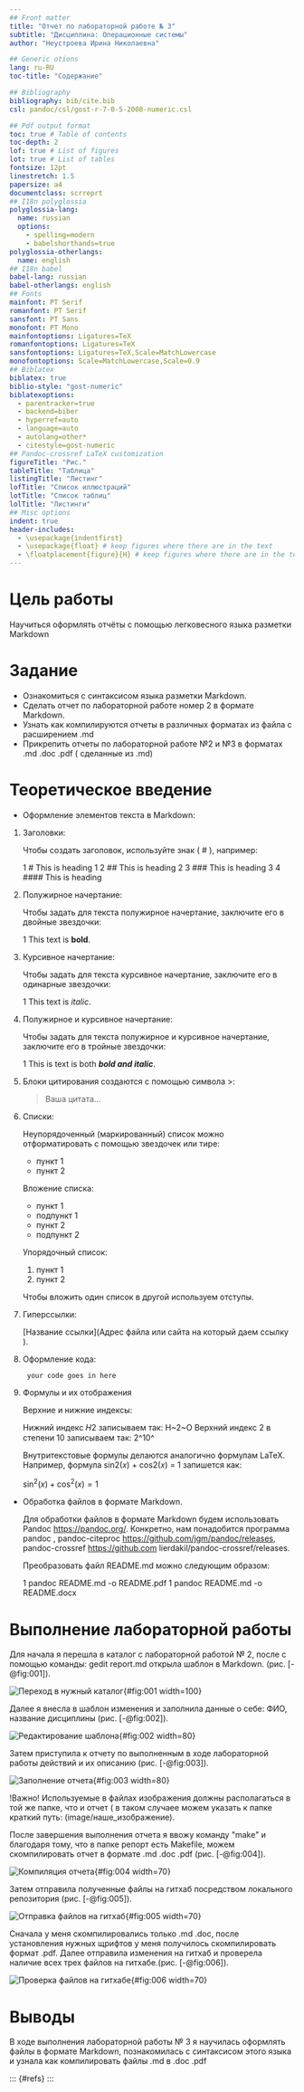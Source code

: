 ```yaml
---
## Front matter
title: "Отчет по лабораторной работе № 3"
subtitle: "Дисциплина: Операционные системы"
author: "Неустроева Ирина Николаевна"

## Generic otions
lang: ru-RU
toc-title: "Содержание"

## Bibliography
bibliography: bib/cite.bib
csl: pandoc/csl/gost-r-7-0-5-2008-numeric.csl

## Pdf output format
toc: true # Table of contents
toc-depth: 2
lof: true # List of figures
lot: true # List of tables
fontsize: 12pt
linestretch: 1.5
papersize: a4
documentclass: scrreprt
## I18n polyglossia
polyglossia-lang:
  name: russian
  options:
	- spelling=modern
	- babelshorthands=true
polyglossia-otherlangs:
  name: english
## I18n babel
babel-lang: russian
babel-otherlangs: english
## Fonts
mainfont: PT Serif
romanfont: PT Serif
sansfont: PT Sans
monofont: PT Mono
mainfontoptions: Ligatures=TeX
romanfontoptions: Ligatures=TeX
sansfontoptions: Ligatures=TeX,Scale=MatchLowercase
monofontoptions: Scale=MatchLowercase,Scale=0.9
## Biblatex
biblatex: true
biblio-style: "gost-numeric"
biblatexoptions:
  - parentracker=true
  - backend=biber
  - hyperref=auto
  - language=auto
  - autolang=other*
  - citestyle=gost-numeric
## Pandoc-crossref LaTeX customization
figureTitle: "Рис."
tableTitle: "Таблица"
listingTitle: "Листинг"
lofTitle: "Список иллюстраций"
lotTitle: "Список таблиц"
lolTitle: "Листинги"
## Misc options
indent: true
header-includes:
  - \usepackage{indentfirst}
  - \usepackage{float} # keep figures where there are in the text
  - \floatplacement{figure}{H} # keep figures where there are in the text
---
```


# Цель работы

Научиться оформлять отчёты с помощью легковесного языка разметки Markdown

# Задание
   * Ознакомиться с синтаксисом языка разметки Markdown.
   * Сделать отчет по лабораторной работе номер 2 в формате Markdown.
   * Узнать как компилируются отчеты в различных форматах из файла с расширением .md
   * Прикрепить отчеты по лабораторной работе №2 и №3 в форматах .md .doc .pdf ( сделанные из .md)
   
# Теоретическое введение

- Оформление элементов текста в Markdown:

1. Заголовки: 

    Чтобы создать заголовок, используйте знак ( # ), например:
    
    1 # This is heading 1
    2 ## This is heading 2
    3 ### This is heading 3
    4 #### This is heading 

2. Полужирное начертание: 
    
    Чтобы задать для текста полужирное начертание, заключите его в двойные звездочки:
    
    1 This text is **bold**.
   
3. Курсивное начертание:
    
    Чтобы задать для текста курсивное начертание, заключите его в одинарные звездочки:
    
    1 This text is *italic*.

4. Полужирное и курсивное начертание: 
    
    Чтобы задать для текста полужирное и курсивное начертание, заключите его в тройные звездочки:
    
    1 This is text is both ***bold and italic***.

5. Блоки цитирования создаются с помощью символа >:

    > Ваша цитата...
    
6. Списки:

    Неупорядоченный (маркированный) список можно отформатировать с помощью звездочек или тире:
   
   - пункт 1
   - пункт 2
    
    Вложение списка:
    
   - пункт 1 
    - подпункт 1 
   - пункт 2 
    - подпункт 2
    
    Упорядочный список:
   
   1. пункт 1
   2. пункт 2
   
   Чтобы вложить один список в другой используем отступы.
    
7.  Гиперссылки:

    [Название ссылки](Адрес файла или сайта на который даем ссылку ).
    
8. Оформление кода:

    ``` language
     your code goes in here
     ```
9. Формулы и их отображения 

    Верхние и нижние индексы: 
    
    Нижний индекс 𝐻2 записываем так:  H~2~O
    Верхний индекс 2 в степени 10 записываем так: 2^10^
    
    Внутритекстовые формулы делаются аналогично формулам LaTeX. Например, формула sin2(𝑥) + cos2(𝑥) = 1 запишется как:
    
    $\sin^2 (x) + \cos^2 (x) = 1$

- Обработка файлов в формате Markdown.
  
    Для обработки файлов в формате Markdown будем использовать Pandoc https://pandoc.org/. Конкретно, нам понадобится программа pandoc , pandoc-citeproc https://github.com/jgm/pandoc/releases, pandoc-crossref https://github.com lierdakil/pandoc-crossref/releases.
  
    Преобразовать файл README.md можно следующим образом:
  
    1 pandoc README.md -o README.pdf
    1 pandoc README.md -o README.docx

# Выполнение лабораторной работы

Для начала я перешла в каталог с лабораторной работой № 2, после с помощью команды: gedit report.md открыла шаблон в Markdown.  (рис. [-@fig:001]).

![Переход в нужный каталог ](image/1.jpg){#fig:001 width=100}

Далее я внесла в шаблон изменения и заполнила данные о себе: ФИО, название дисциплины  (рис. [-@fig:002]).

![Редактирование шаблона](image/2.jpg){#fig:002 width=80}

Затем приступила к отчету по выполненным в ходе лабораторной работы действий и их описанию (рис. [-@fig:003]).

![Заполнение отчета ](image/3.jpg){#fig:003 width=80}

!Важно! Используемые в файлах изображения должны располагаться в той же папке, что и отчет ( в таком случаее можем указать к папке краткий путь: (image/наше_изображение).

После завершения выполнения отчета я ввожу команду "make" и благодаря тому, что в папке репорт есть Makefile, можем скомпилировать отчет в формате .md .doc .pdf (рис. [-@fig:004]).

![Компиляция отчета](image/4.jpg){#fig:004 width=70}

Затем отправила полученные файлы на гитхаб посредством локального репозитория (рис. [-@fig:005]).

![Отправка файлов на гитхаб](image/5.jpg){#fig:005 width=70}

Сначала у меня скомпилировались только .md .doc, после установления нужных щрифтов у меня получилось скомпилировать формат .pdf. Далее отправила изменения на гитхаб и проверела наличие всех трех файлов на гитхабе.(рис. [-@fig:006]).

![Проверка файлов на гитхабе](image/6.jpg){#fig:006 width=70}

# Выводы

В ходе выполнения лабораторной работы № 3 я научилась оформлять файлы в формате  Markdown, познакомилась  с синтаксисом этого языка и узнала как компилировать файлы .md в .doc .pdf


::: {#refs}
:::
